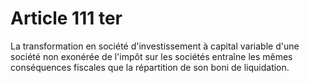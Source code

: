 # Article 111 ter

La transformation en société d'investissement à capital variable d'une société non exonérée de l'impôt sur les sociétés
entraîne les mêmes conséquences fiscales que la répartition de son boni de liquidation.

